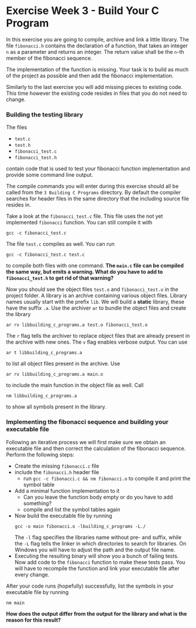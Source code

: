 # Exercise Week 3 - Build Your C Program

In this exercise you are going to compile, archive
and link a little library.
The file `fibonacci.h` contains the declaration of a function,
that takes an integer `n` as a parameter and returns an integer.
The return value shall be the `n`-th member of the fibonacci sequence.

The implementation of the function is missing.
Your task is to build as much of the project as
possible and then add the fibonacci implementation.

Similarly to the last exercise you will
add missing pieces to existing code.
This time however the existing code resides in
files that you do not need to change.

### Building the testing library

The files

* `test.c`
* `test.h`
* `fibonacci_test.c`
* `fibonacci_test.h`

contain code that is used to test your
fibonacci function implementation and
provide some command line output.

The compile commands you will enter during
this exercise should all be called from the `3 Building C Programs`
directory.
By default the compiler searches for header files
in the same directory that the including source file
resides in.

Take a look at the `fibonacci_test.c` file.
This file uses the not yet implemented `fibonacci`
function. You can still compile it with

```shell script
gcc -c fibonacci_test.c
```

The file `test.c` compiles as well.
You can run

```shell script
gcc -c fibonacci_test.c test.c
```

to compile both files with one command.
**The `main.c` file can be compiled the same way, but
emits a warning. What do you have to add to `fibonacci_test.h`
to get rid of that warning?**

Now you should see the object files `test.o` and `fibonacci_test.o`
in the project folder. A library is an archive containing
various object files. Library names usually start with
the prefix `lib`. We will build a **static** library,
these have the suffix `.a`. Use the archiver `ar` to
bundle the object files and create the library

```shell script
ar rv libbuilding_c_programs.a test.o fibonacci_test.o
```

The `r` flag tells the archiver to replace object files that
are already present in the archive with new ones. The `v` flag
enables verbose output.
You can use
```shell script
ar t libbuilding_c_programs.a
```
to list all object files present in the archive.
Use
```shell script
ar rv libbuilding_c_programs.a main.o
```
to include the main function in the object file as well.
Call
```shell script
nm libbuilding_c_programs.a
```
to show all symbols present in the library.

### Implementing the fibonacci sequence and building your executable file

Following an iterative process
we will first make sure we obtain
an executable file and then correct
the calculation of the fibonacci sequence.
Perform the following steps:
* Create the missing `fibonacci.c` file
* include the `fibonacci.h` header file
  * run `gcc -c fibonacci.c && nm fibonacci.o` to compile it and
   print the symbol table
* Add a minimal function implementation to it
  * Can you leave the function body empty or 
  do you have to add something?
  * compile and list the symbol tables again
* Now build the executable file by running 
    ```shell script
    gcc -o main fibonacci.o -lbuilding_c_programs -L./
    ```
  The `-l` flag specifies the libraries name without pre- and suffix,
  while the `-L` flag tells the linker in which directories to search
  for libraries. On Windows you will have to adjust the path and the output
  file name.
* Executing the resulting binary will show you a bunch of failing tests.
  Now add code to the `fibonacci` function to make these tests pass.
  You will have to recompile the function and link your executable file
  after every change.

After your code runs (hopefully) successfully, list the symbols in your executable
file by running
```shell script
nm main
```
**How does the output differ from the output for the library and what is the reason for
this result?**